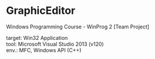# GraphicEditor
Windows Programming Course - WinProg 2 [Team Project]

target: Win32 Application<br/>
tool: Microsoft Visual Studio 2013 (v120)<br/>
env.: MFC, Windows API (C++)
